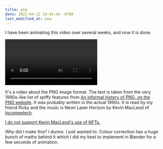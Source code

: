 ```yaml
---
title: png
date: 2021-04-12 14:45:44 -0700
last_modified_at: now
---
```

I have been animating this video over several weeks, and now it is done.

<video src="/assets/png.mp4" controls><a href="/assets/png.mp4">Download video (13098580 bytes)</a> because your browser down't support the <code>video</code> element.</video>

It's a video about the PNG image format.
The text is taken from the very 1990s-like list of spiffy features from [An informal history of PNG, on the PNG website](http://www.libpng.org/pub/png/#history). It was probably written in the actual 1990s.
It is read by my friend flicky and the music is Neon Laser Horizon by Kevin MacLeod of [Incompetech](https://incompetech.com).

<ins>I do not support Kevin MacLeod's use of NFTs.</ins>

Why did I make this? I dunno. I just wanted to. Colour correction has a huge bunch of maths behind it which I did my best to implement in Blender for a few seconds of animation.

